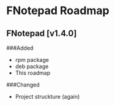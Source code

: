 # FNotepad Roadmap

## FNotepad [v1.4.0]

###Added

- rpm package
- deb package
- This roadmap

###Changed

- Project struckture (again)
